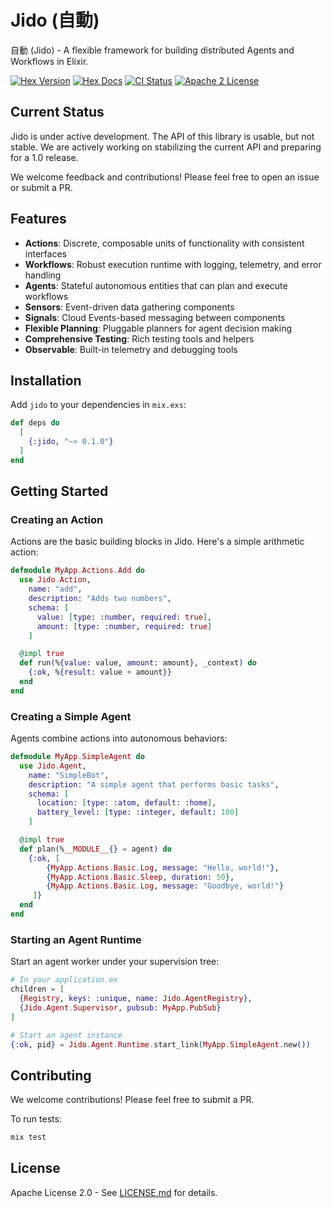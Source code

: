 # Jido (自動)

自動 (Jido) - A flexible framework for building distributed Agents and Workflows in Elixir.

[![Hex Version](https://img.shields.io/hexpm/v/jido.svg)](https://hex.pm/packages/jido)
[![Hex Docs](http://img.shields.io/badge/hex.pm-docs-green.svg?style=flat)](https://hexdocs.pm/jido)
[![CI Status](https://github.com/agentjido/jido/workflows/ci/badge.svg)](https://github.com/agentjido/jido/actions)
[![Apache 2 License](https://img.shields.io/hexpm/l/jido)](https://opensource.org/licenses/Apache-2.0)

## Current Status

Jido is under active development. The API of this library is usable, but not stable. We are actively working on stabilizing the current API and preparing for a 1.0 release.

We welcome feedback and contributions! Please feel free to open an issue or submit a PR.

## Features

- **Actions**: Discrete, composable units of functionality with consistent interfaces
- **Workflows**: Robust execution runtime with logging, telemetry, and error handling
- **Agents**: Stateful autonomous entities that can plan and execute workflows
- **Sensors**: Event-driven data gathering components
- **Signals**: Cloud Events-based messaging between components
- **Flexible Planning**: Pluggable planners for agent decision making
- **Comprehensive Testing**: Rich testing tools and helpers
- **Observable**: Built-in telemetry and debugging tools

## Installation

Add `jido` to your dependencies in `mix.exs`:

```elixir
def deps do
  [
    {:jido, "~> 0.1.0"}
  ]
end
```

## Getting Started

### Creating an Action

Actions are the basic building blocks in Jido. Here's a simple arithmetic action:

```elixir
defmodule MyApp.Actions.Add do
  use Jido.Action,
    name: "add",
    description: "Adds two numbers",
    schema: [
      value: [type: :number, required: true],
      amount: [type: :number, required: true]
    ]

  @impl true 
  def run(%{value: value, amount: amount}, _context) do
    {:ok, %{result: value + amount}}
  end
end
```

### Creating a Simple Agent

Agents combine actions into autonomous behaviors:

```elixir
defmodule MyApp.SimpleAgent do
  use Jido.Agent,
    name: "SimpleBot",
    description: "A simple agent that performs basic tasks",
    schema: [
      location: [type: :atom, default: :home],
      battery_level: [type: :integer, default: 100]
    ]

  @impl true
  def plan(%__MODULE__{} = agent) do
    {:ok, [
        {MyApp.Actions.Basic.Log, message: "Hello, world!"},
        {MyApp.Actions.Basic.Sleep, duration: 50},
        {MyApp.Actions.Basic.Log, message: "Goodbye, world!"}
     ]}
  end
end
```

### Starting an Agent Runtime

Start an agent worker under your supervision tree:

```elixir
# In your application.ex
children = [
  {Registry, keys: :unique, name: Jido.AgentRegistry},
  {Jido.Agent.Supervisor, pubsub: MyApp.PubSub}
]

# Start an agent instance
{:ok, pid} = Jido.Agent.Runtime.start_link(MyApp.SimpleAgent.new())
```

## Contributing

We welcome contributions! Please feel free to submit a PR.

To run tests:

```bash
mix test
```

## License

Apache License 2.0 - See [LICENSE.md](LICENSE.md) for details.